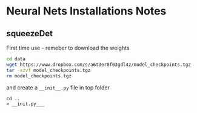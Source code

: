# Neural Nets Installations Notes

## squeezeDet

First time use - remeber to download the weights
```sh
cd data
wget https://www.dropbox.com/s/a6t3er8f03gdl4z/model_checkpoints.tgz
tar -xzvf model_checkpoints.tgz
rm model_checkpoints.tgz
```
and create a ``__init__.py`` file in top folder
```
cd ..
> __init.py___
```
